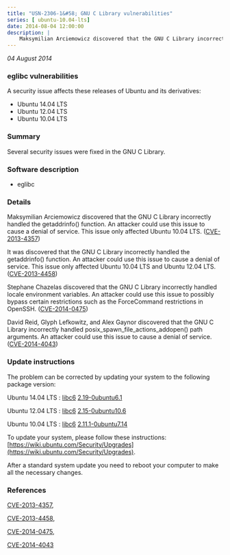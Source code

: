 ```yaml
---
title: "USN-2306-1&#58; GNU C Library vulnerabilities"
series: [ ubuntu-10.04-lts]
date: 2014-08-04 12:00:00
description: |
    Maksymilian Arciemowicz discovered that the GNU C Library incorrectly handled the getaddrinfo() function. An attacker could use this issue to cause a denial of service. This issue only affected Ubuntu 10.04 LTS. ([CVE-2013-4357](http://people.ubuntu.com/~ubuntu-security/cve/CVE-2013-4357))
--- 
```

 
 

*04 August 2014*

### eglibc vulnerabilities

A security issue affects these releases of Ubuntu and its derivatives:

* Ubuntu 14.04 LTS
* Ubuntu 12.04 LTS
* Ubuntu 10.04 LTS

### Summary

Several security issues were fixed in the GNU C Library. 

### Software description

* eglibc 

### Details

Maksymilian Arciemowicz discovered that the GNU C Library incorrectly handled the getaddrinfo() function. An attacker could use this issue to cause a denial of service. This issue only affected Ubuntu 10.04 LTS. ([CVE-2013-4357](http://people.ubuntu.com/~ubuntu-security/cve/CVE-2013-4357))

It was discovered that the GNU C Library incorrectly handled the getaddrinfo() function. An attacker could use this issue to cause a denial of service. This issue only affected Ubuntu 10.04 LTS and Ubuntu 12.04 LTS. ([CVE-2013-4458](http://people.ubuntu.com/~ubuntu-security/cve/CVE-2013-4458))

Stephane Chazelas discovered that the GNU C Library incorrectly handled locale environment variables. An attacker could use this issue to possibly bypass certain restrictions such as the ForceCommand restrictions in OpenSSH. ([CVE-2014-0475](http://people.ubuntu.com/~ubuntu-security/cve/CVE-2014-0475))

David Reid, Glyph Lefkowitz, and Alex Gaynor discovered that the GNU C Library incorrectly handled posix_spawn_file_actions_addopen() path arguments. An attacker could use this issue to cause a denial of service. ([CVE-2014-4043](http://people.ubuntu.com/~ubuntu-security/cve/CVE-2014-4043)) 

### Update instructions

The problem can be corrected by updating your system to the following package version:

Ubuntu 14.04 LTS
 : [libc6](https://launchpad.net/ubuntu/+source/eglibc) <span> [2.19-0ubuntu6.1](https://launchpad.net/ubuntu/+source/eglibc/2.19-0ubuntu6.1) </span> 

Ubuntu 12.04 LTS
 : [libc6](https://launchpad.net/ubuntu/+source/eglibc) <span> [2.15-0ubuntu10.6](https://launchpad.net/ubuntu/+source/eglibc/2.15-0ubuntu10.6) </span> 

Ubuntu 10.04 LTS
 : [libc6](https://launchpad.net/ubuntu/+source/eglibc) <span> [2.11.1-0ubuntu7.14](https://launchpad.net/ubuntu/+source/eglibc/2.11.1-0ubuntu7.14) </span> 

To update your system, please follow these instructions: [https://wiki.ubuntu.com/Security/Upgrades](https://wiki.ubuntu.com/Security/Upgrades).

After a standard system update you need to reboot your computer to make all the necessary changes. 

### References

 
 [CVE-2013-4357](http://people.ubuntu.com/~ubuntu-security/cve/CVE-2013-4357), 

 [CVE-2013-4458](http://people.ubuntu.com/~ubuntu-security/cve/CVE-2013-4458), 

 [CVE-2014-0475](http://people.ubuntu.com/~ubuntu-security/cve/CVE-2014-0475), 

 [CVE-2014-4043](http://people.ubuntu.com/~ubuntu-security/cve/CVE-2014-4043)
 

